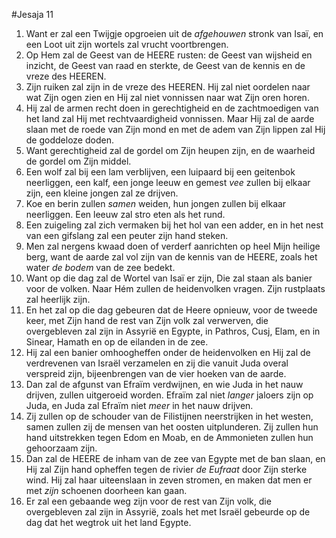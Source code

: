 #Jesaja 11
1. Want er zal een Twijgje opgroeien uit de *afgehouwen* stronk van Isaï, en een Loot uit zijn wortels zal vrucht voortbrengen. 
2. Op Hem zal de Geest van de HEERE rusten: de Geest van wijsheid en inzicht, de Geest van raad en sterkte, de Geest van de kennis en de vreze des HEEREN. 
3. Zijn ruiken zal zijn in de vreze des HEEREN. Hij zal niet oordelen naar wat Zijn ogen zien en Hij zal niet vonnissen naar wat Zijn oren horen. 
4. Hij zal de armen recht doen in gerechtigheid en de zachtmoedigen van het land zal Hij met rechtvaardigheid vonnissen. Maar Hij zal de aarde slaan met de roede van Zijn mond en met de adem van Zijn lippen zal Hij de goddeloze doden. 
5. Want gerechtigheid zal de gordel om Zijn heupen zijn, en de waarheid de gordel om Zijn middel. 
6. Een wolf zal bij een lam verblijven, een luipaard bij een geitenbok neerliggen, een kalf, een jonge leeuw en gemest *vee* zullen bij elkaar zijn, een kleine jongen zal ze drijven. 
7. Koe en berin zullen *samen* weiden, hun jongen zullen bij elkaar neerliggen. Een leeuw zal stro eten als het rund. 
8. Een zuigeling zal zich vermaken bij het hol van een adder, en in het nest van een gifslang zal een peuter zijn hand steken. 
9. Men zal nergens kwaad doen of verderf aanrichten op heel Mijn heilige berg, want de aarde zal vol zijn van de kennis van de HEERE, zoals het water *de bodem* van de zee bedekt. 
10. Want op die dag zal de Wortel van Isaï er zijn, Die zal staan als banier voor de volken. Naar Hém zullen de heidenvolken vragen. Zijn rustplaats zal heerlijk zijn.
11. En het zal op die dag gebeuren dat de Heere opnieuw, voor de tweede keer, met Zijn hand de rest van Zijn volk zal verwerven, die overgebleven zal zijn in Assyrië en Egypte, in Pathros, Cusj, Elam, en in Sinear, Hamath en op de eilanden in de zee. 
12. Hij zal een banier omhoogheffen onder de heidenvolken en Hij zal de verdrevenen van Israël verzamelen en zij die vanuit Juda overal verspreid zijn, bijeenbrengen van de vier hoeken van de aarde. 
13. Dan zal de afgunst van Efraïm verdwijnen, en wie Juda in het nauw drijven, zullen uitgeroeid worden. Efraïm zal niet *langer* jaloers zijn op Juda, en Juda zal Efraïm niet *meer* in het nauw drijven. 
14. Zij zullen op de schouder van de Filistijnen neerstrijken in het westen, samen zullen zij de mensen van het oosten uitplunderen. Zij zullen hun hand uitstrekken tegen Edom en Moab, en de Ammonieten zullen hun gehoorzaam zijn. 
15. Dan zal de HEERE de inham van de zee van Egypte met de ban slaan, en Hij zal Zijn hand opheffen tegen de rivier *de Eufraat* door Zijn sterke wind. Hij zal haar uiteenslaan in zeven stromen, en maken dat men er met *zijn* schoenen doorheen kan gaan. 
16. Er zal een gebaande weg zijn voor de rest van Zijn volk, die overgebleven zal zijn in Assyrië, zoals het met Israël gebeurde op de dag dat het wegtrok uit het land Egypte.
